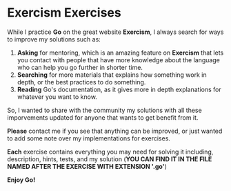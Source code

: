 # Exercism Exercises  

While I practice **Go** on the great website **Exercism**, I always search for ways to improve my solutions such as:

1. **Asking** for mentoring, which is an amazing feature on **Exercism** that lets you contact with people that have more knowledge about the language who can help you go further in shorter time.
2. **Searching** for more materials that explains how something work in depth, or the best practices to do something.
3. **Reading** Go's documentation, as it gives more in depth explanations for whatever you want to know.

So, I wanted to share with the community my solutions with all these imporvements updated for anyone that wants to get benefit from it. 

**Please** contact me if you see that anything can be improved, or just wanted to add some note over my implementations for exercises.

**Each** exercise contains everything you may need for solving it including, description, hints, tests, and my solution (**YOU CAN FIND IT IN THE FILE NAMED AFTER THE EXERCISE WITH EXTENSION '.go'**) 

**Enjoy Go!**